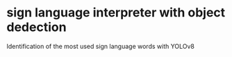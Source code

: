 # sign language interpreter with object dedection
 Identification of the most used sign language words with YOLOv8
